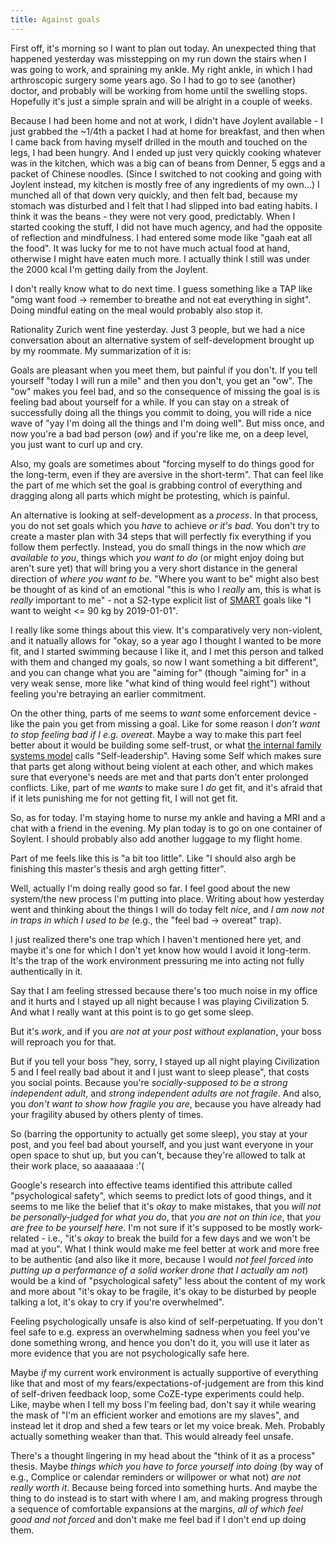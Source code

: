 ```yaml
---
title: Against goals
---
```


First off, it's morning so I want to plan out today.
An unexpected thing that happened yesterday was misstepping on my run down the
stairs when I was going to work, and spraining my ankle. My right ankle, in
which I had arthroscopic surgery some years ago. So I had to go to see (another)
doctor, and probably will be working from home until the swelling stops.
Hopefully it's just a simple sprain and will be alright in a couple of weeks.

Because I had been home and not at work, I didn't have Joylent available - I
just grabbed the ~1/4th a packet I had at home for breakfast, and then when I
came back from having myself drilled in the mouth and touched on the legs, I had
been hungry. And I ended up just very quickly cooking whatever was in the
kitchen, which was a big can of beans from Denner, 5 eggs and a packet of
Chinese noodles. (Since I switched to not cooking and going with Joylent
instead, my kitchen is mostly free of any ingredients of my own...)
I munched all of that down very quickly, and then felt bad, because my stomach
was disturbed and I felt that I had slipped into bad eating habits. I think it
was the beans - they were not very good, predictably. When I started cooking the
stuff, I did not have much agency, and had the opposite of reflection and
mindfulness. I had entered some mode like "gaah eat all the food". It was lucky
for me to not have much actual food at hand, otherwise I might have eaten much
more. I actually think I still was under the 2000 kcal I'm getting daily from
the Joylent.

I don't really know what to do next time. I guess something like a TAP like "omg
want food &rarr; remember to breathe and not eat everything in sight". Doing
mindful eating on the meal would probably also stop it.

Rationality Zurich went fine yesterday. Just 3 people, but we had a nice
conversation about an alternative system of self-development brought up by
my roommate. My summarization of it is:

Goals are pleasant when you meet them, but painful if you don't.
If you tell yourself "today I will run a mile" and then you don't, you get an
"ow". The "ow" makes you feel bad, and so the consequence of missing the goal is
is feeling bad about yourself for a while. If you can stay on a streak of
successfully doing all the things you commit to doing, you will ride a nice
wave of "yay I'm doing all the things and I'm doing well". But miss once, and
now you're a bad bad person (*ow*) and if you're like me, on a deep level, you
just want to curl up and cry.

Also, my goals are sometimes about "forcing myself to do things good for the
long-term, even if they are aversive in the short-term". That can feel like the
part of me which set the goal is grabbing control of everything and dragging
along all parts which might be protesting, which is painful.

An alternative is looking at self-development as a *process*. In that process,
you do not set goals which you *have* to achieve *or it's bad*. You don't try to
create a master plan with 34 steps that will perfectly fix everything if you
follow them perfectly. Instead, you do small things in the now which *are
available to you*, things which *you want to do* (or might enjoy doing but
aren't sure yet) that will bring you a very short distance in the general
direction of *where you want to be*. "Where you want to be" might also best be
thought of as kind of an emotional "this is who I *really* am, this is what is
*really* important to me" - not a S2-type explicit list of
[SMART](https://en.wikipedia.org/wiki/SMART_criteria) goals like "I want to
weight <= 90 kg by 2019-01-01".

I really like some things about this view. It's comparatively very non-violent, 
and it natually allows for "okay, so a year ago I thought I wanted to be more
fit, and I started swimming because I like it, and I met this person and talked
with them and changed my goals, so now I want something a bit different", and
you can change what you are "aiming for" (though "aiming for" in a very weak
sense, more like "what kind of thing would feel right") without feeling you're
betraying an earlier commitment.

On the other thing, parts of me seems to *want* some enforcement device - like
the pain you get from missing a goal. Like for some reason I *don't want to
stop feeling bad if I e.g. overeat*.
Maybe a way to make this part feel better about it would be building some
self-trust, or what [the internal family systems
model](http://en.wikipedia.org/wiki/Internal_Family_Systems_Model) calls
"Self-leadership". Having some Self which makes sure that parts get along
without being violent at each other, and which makes sure that everyone's needs
are met and that parts don't enter prolonged conflicts.
Like, part of me *wants* to make sure I *do* get fit, and it's afraid that if it
lets punishing me for not getting fit, I will not get fit.

So, as for today. I'm staying home to nurse my ankle and having a MRI and a chat
with a friend in the evening. My plan today is to go on one container of
Soylent. I should probably also add another luggage to my flight home.

Part of me feels like this is "a bit too little".
Like "I should also argh be finishing this master's thesis and argh getting
fitter".

Well, actually I'm doing really good so far. I feel good about the new
system/the new process I'm putting into place. Writing about how yesterday went
and thinking about the things I will do today felt *nice*, and *I am now not
in traps in which I used to be* (e.g., the "feel bad &rarr; overeat" trap).

I just realized there's one trap which I haven't mentioned here yet, and maybe
it's one for which I don't yet know how would I avoid it long-term. It's the
trap of the work environment pressuring me into acting not fully authentically
in it.

Say that I am feeling stressed because there's too much noise in my office and
it hurts and I stayed up all night because I was playing Civilization 5.
And what I really want at this point is to go get some sleep.

But it's *work*, and if you *are not at your post without explanation*, your
boss will reproach you for that.

But if you tell your boss "hey, sorry, I stayed up all night playing
Civilization 5 and I feel really bad about it and I just want to sleep please",
that costs you social points. Because you're *socially-supposed to be a strong
independent adult*, and *strong independent adults are not fragile*. And also,
you *don't want to show how fragile you are*, because you have already had your
fragility abused by others plenty of times.

So (barring the opportunity to actually get some sleep), you stay at your post,
and you feel bad about yourself, and you just want everyone in your open space
to shut up, but you can't, because they're allowed to talk at their work place,
so aaaaaaaa :'(

Google's research into effective teams identified this attribute called
"psychological safety", which seems to predict lots of good things, and it seems
to me like the belief that it's *okay* to make mistakes, that you *will not be
personally-judged for what you do*, that *you are not on thin ice*, that *you
are free to be yourself here*.
I'm not sure if it's supposed to be mostly work-related - i.e., "it's *okay* to
break the build for a few days and we won't be mad at you". What I think would
make me feel better at work and more free to be authentic (and also like it
more, because I would *not feel forced into putting up a performance of a solid
worker drone that I actually am not*) would be a kind of "psychological safety"
less about the content of my work and more about "it's okay to be fragile, it's
okay to be disturbed by people talking a lot, it's okay to cry if you're
overwhelmed".

Feeling psychologically unsafe is also kind of self-perpetuating. If you don't
feel safe to e.g. express an overwhelming sadness when you feel you've done
something wrong, and hence you don't do it, you will use it later as more
evidence that you are not psychologically safe here.

Maybe *if* my current work environment is actually supportive of everything like
that and most of my fears/expectations-of-judgement are from this kind of
self-driven feedback loop, some CoZE-type experiments could help. Like, maybe
when I tell my boss I'm feeling bad, don't say it while wearing the mask of
"I'm an efficient worker and emotions are my slaves", and instead let it drop
and shed a few tears or let my voice break. Meh. Probably actually something
weaker than that. This would already feel unsafe.

There's a thought lingering in my head about the "think of it as a process"
thesis. Maybe *things which you have to force yourself into doing* (by way of
e.g., Complice or calendar reminders or willpower or what not) *are not really
worth it*. Because being forced into something hurts. And maybe the thing to do
instead is to start with where I am, and making progress through a sequence of
comfortable expansions at the margins, *all of which feel good and not forced*
and don't make me feel bad if I don't end up doing them.
